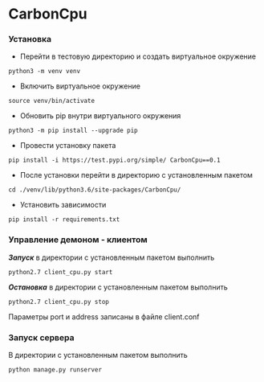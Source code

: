 # CarbonCpu

### Установка
+ Перейти в тестовую директорию и создать виртуальное окружение
```
python3 -m venv venv
```
+ Включить виртуальное окружение
```
source venv/bin/activate
```
+ Обновить pip внутри виртуального окружения
```
python3 -m pip install --upgrade pip
```
+ Провести установку пакета
```
pip install -i https://test.pypi.org/simple/ CarbonCpu==0.1
```
+ После установки перейти в директорию с установленным пакетом
```
cd ./venv/lib/python3.6/site-packages/CarbonCpu/
```
+ Установить зависимости
```
pip install -r requirements.txt
```
### Управление демоном - клиентом
***Запуск*** в директории с установленным пакетом выполнить
```
python2.7 client_cpu.py start
```
***Остановка*** в директории с установленным пакетом выполнить
```
python2.7 client_cpu.py stop
```
Параметры port и address записаны в файле client.conf

### Запуск сервера
В директории с установленным пакетом выполнить
```
python manage.py runserver
```